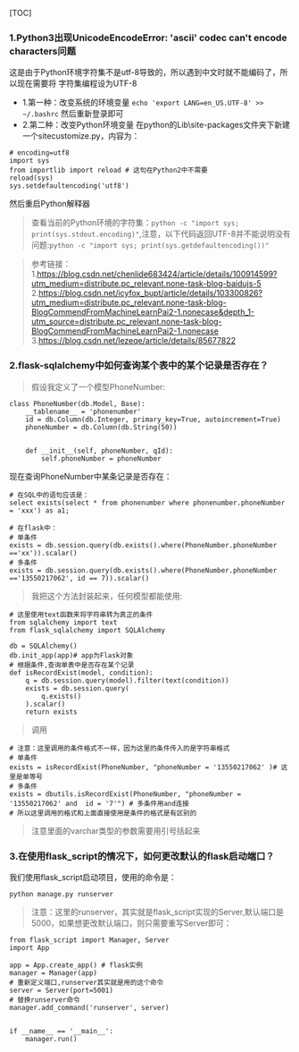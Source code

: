 [TOC]
### 1.Python3出现UnicodeEncodeError: 'ascii' codec can't encode characters问题
这是由于Python环境字符集不是utf-8导致的，所以遇到中文时就不能编码了，所以现在需要将
字符集编程设为UTF-8
- 1.第一种：改变系统的环境变量
`echo 'export LANG=en_US.UTF-8' >> ~/.bashrc`
然后重新登录即可
- 2.第二种：改变Python环境变量
在python的Lib\site-packages文件夹下新建一个sitecustomize.py，内容为：
```
# encoding=utf8  
import sys  
from importlib import reload # 这句在Python2中不需要
reload(sys)  
sys.setdefaultencoding('utf8')   
```
然后重启Python解释器

> 查看当前的Python环境的字符集：`python -c "import sys; print(sys.stdout.encoding)"`,注意，以下代码返回UTF-8并不能说明没有问题:`python -c "import sys; print(sys.getdefaultencoding())"`

> 参考链接：1.https://blog.csdn.net/chenlide683424/article/details/100914599?utm_medium=distribute.pc_relevant.none-task-blog-baidujs-5   2.https://blog.csdn.net/icyfox_bupt/article/details/103300826?utm_medium=distribute.pc_relevant.none-task-blog-BlogCommendFromMachineLearnPai2-1.nonecase&depth_1-utm_source=distribute.pc_relevant.none-task-blog-BlogCommendFromMachineLearnPai2-1.nonecase  3.https://blog.csdn.net/lezeqe/article/details/85677822

### 2.flask-sqlalchemy中如何查询某个表中的某个记录是否存在？
> 假设我定义了一个模型PhoneNumber:
```
class PhoneNumber(db.Model, Base):
    __tablename__ = 'phonenumber'
    id = db.Column(db.Integer, primary_key=True, autoincrement=True)
    phoneNumber = db.Column(db.String(50))


    def __init__(self, phoneNumber, qId):
        self.phoneNumber = phoneNumber

```
现在查询PhoneNumber中某条记录是否存在：
```
# 在SQL中的语句应该是：
select exists(select * from phonenumber where phonenumber.phoneNumber = 'xxx') as a1;
```
```
# 在flask中：
# 单条件
exists = db.session.query(db.exists().where(PhoneNumber.phoneNumber =='xx')).scalar()
# 多条件
exists = db.session.query(db.exists().where(PhoneNumber.phoneNumber =='13550217062', id == 7)).scalar()
```
> 我把这个方法封装起来，任何模型都能使用:
```
# 这里使用text函数来将字符串转为真正的条件
from sqlalchemy import text 
from flask_sqlalchemy import SQLAlchemy

db = SQLAlchemy()
db.init_app(app)# app为Flask对象
# 根据条件,查询单表中是否存在某个记录
def isRecordExist(model, condition):
    q = db.session.query(model).filter(text(condition))
    exists = db.session.query(
        q.exists()
    ).scalar()
    return exists
```
> 调用
```
# 注意：这里调用的条件格式不一样，因为这里的条件传入的是字符串格式
# 单条件
exists = isRecordExist(PhoneNumber, "phoneNumber = '13550217062' )# 这里是单等号
# 多条件
exists = dbutils.isRecordExist(PhoneNumber, "phoneNumber = '13550217062' and  id = '7'") # 多条件用and连接
# 所以这里调用的格式和上面直接使用是条件的格式是有区别的
```
> 注意里面的varchar类型的参数需要用引号括起来

### 3.在使用flask_script的情况下，如何更改默认的flask启动端口？
我们使用flask_script启动项目，使用的命令是：
```
python manage.py runserver
```
> 注意：这里的runserver，其实就是flask_script实现的Server,默认端口是5000，如果想更改默认端口，则只需要重写Server即可：
```
from flask_script import Manager, Server
import App

app = App.create_app() # flask实例
manager = Manager(app)
# 重新定义端口,runserver其实就是用的这个命令
server = Server(port=5001)
# 替换runserver命令
manager.add_command('runserver', server)


if __name__ == '__main__':
    manager.run()

```